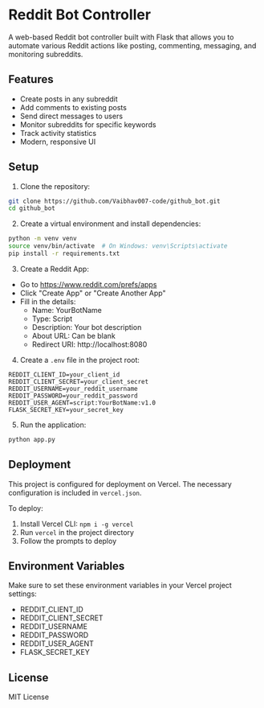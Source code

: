 # Reddit Bot Controller

A web-based Reddit bot controller built with Flask that allows you to automate various Reddit actions like posting, commenting, messaging, and monitoring subreddits.

## Features

- Create posts in any subreddit
- Add comments to existing posts
- Send direct messages to users
- Monitor subreddits for specific keywords
- Track activity statistics
- Modern, responsive UI

## Setup

1. Clone the repository:
```bash
git clone https://github.com/Vaibhav007-code/github_bot.git
cd github_bot
```

2. Create a virtual environment and install dependencies:
```bash
python -m venv venv
source venv/bin/activate  # On Windows: venv\Scripts\activate
pip install -r requirements.txt
```

3. Create a Reddit App:
- Go to https://www.reddit.com/prefs/apps
- Click "Create App" or "Create Another App"
- Fill in the details:
  - Name: YourBotName
  - Type: Script
  - Description: Your bot description
  - About URL: Can be blank
  - Redirect URI: http://localhost:8080

4. Create a `.env` file in the project root:
```env
REDDIT_CLIENT_ID=your_client_id
REDDIT_CLIENT_SECRET=your_client_secret
REDDIT_USERNAME=your_reddit_username
REDDIT_PASSWORD=your_reddit_password
REDDIT_USER_AGENT=script:YourBotName:v1.0
FLASK_SECRET_KEY=your_secret_key
```

5. Run the application:
```bash
python app.py
```

## Deployment

This project is configured for deployment on Vercel. The necessary configuration is included in `vercel.json`.

To deploy:
1. Install Vercel CLI: `npm i -g vercel`
2. Run `vercel` in the project directory
3. Follow the prompts to deploy

## Environment Variables

Make sure to set these environment variables in your Vercel project settings:
- REDDIT_CLIENT_ID
- REDDIT_CLIENT_SECRET
- REDDIT_USERNAME
- REDDIT_PASSWORD
- REDDIT_USER_AGENT
- FLASK_SECRET_KEY

## License

MIT License 